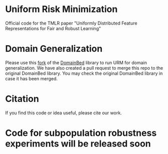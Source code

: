 # Uniform Risk Minimization
Official code for the TMLR paper "Uniformly Distributed Feature Representations for Fair and Robust Learning"

# Domain Generalization 
Please use this [fork](https://github.com/kiranchari/DomainBed/tree/URM) of the [DomainBed](https://github.com/facebookresearch/DomainBed) library to run URM for domain generalization.
We have also created a pull request to merge this repo to the original DomainBed library. 
You may check the original DomainBed library in case it has been merged.

# Citation
If you find this code or idea useful, please cite our work.

# Code for subpopulation robustness experiments will be released soon
